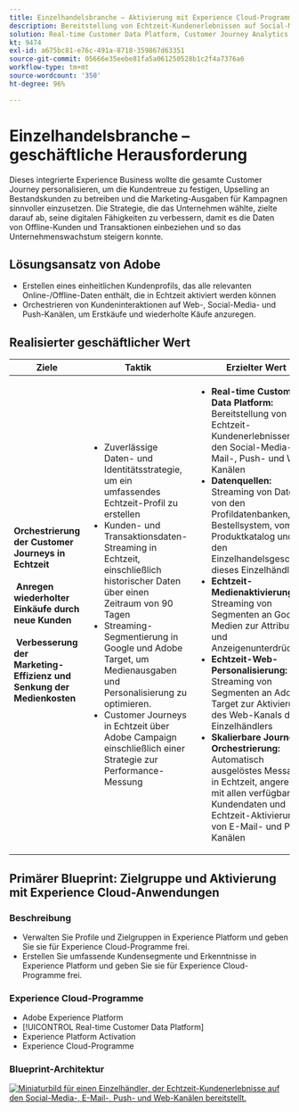 ```yaml
---
title: Einzelhandelsbranche – Aktivierung mit Experience Cloud-Programmen
description: Bereitstellung von Echtzeit-Kundenerlebnissen auf Social-Media-, E-Mail-, Push- und Web-Kanälen.
solution: Real-time Customer Data Platform, Customer Journey Analytics, Journey Orchestration, Campaign, Analytics, Target
kt: 9474
exl-id: a675bc81-e76c-491a-8718-359867d63351
source-git-commit: 05666e35eebe81fa5a061250528b1c2f4a7376a6
workflow-type: tm+mt
source-wordcount: '350'
ht-degree: 96%

---
```


# Einzelhandelsbranche – geschäftliche Herausforderung

Dieses integrierte Experience Business wollte die gesamte Customer Journey personalisieren, um die Kundentreue zu festigen, Upselling an Bestandskunden zu betreiben und die Marketing-Ausgaben für Kampagnen sinnvoller einzusetzen. Die Strategie, die das Unternehmen wählte, zielte darauf ab, seine digitalen Fähigkeiten zu verbessern, damit es die Daten von Offline-Kunden und Transaktionen einbeziehen und so das Unternehmenswachstum steigern konnte.

## Lösungsansatz von Adobe

* Erstellen eines einheitlichen Kundenprofils, das alle relevanten Online-/Offline-Daten enthält, die in Echtzeit aktiviert werden können
* Orchestrieren von Kundeninteraktionen auf Web-, Social-Media- und Push-Kanälen, um Erstkäufe und wiederholte Käufe anzuregen.

## Realisierter geschäftlicher Wert

| Ziele | Taktik | Erzielter Wert |
|---|---|---|
| **Orchestrierung der Customer Journeys in Echtzeit **<br></br>** Anregen wiederholter Einkäufe durch neue Kunden **<br></br>** Verbesserung der Marketing-Effizienz und Senkung der Medienkosten**</ul> | <ul><li>Zuverlässige Daten- und Identitätsstrategie, um ein umfassendes Echtzeit-Profil zu erstellen</li><li>Kunden- und Transaktionsdaten-Streaming in Echtzeit, einschließlich historischer Daten über einen Zeitraum von 90 Tagen</li><li>Streaming-Segmentierung in Google und Adobe Target, um Medienausgaben und Personalisierung zu optimieren.</li><li>Customer Journeys in Echtzeit über Adobe Campaign einschließlich einer Strategie zur Performance-Messung</li></ul> | <ul><li><strong>Real-time Customer Data Platform:</strong> Bereitstellung von Echtzeit-Kundenerlebnissen auf den Social-Media-, E-Mail-, Push- und Web-Kanälen</li><li><strong>Datenquellen:</strong> Streaming von Daten von den Profildatenbanken, vom Bestellsystem, vom Produktkatalog und von den Einzelhandelsgeschäften dieses Einzelhändlers</li><li><strong>Echtzeit-Medienaktivierung:</strong> Streaming von Segmenten an Google-Medien zur Attribution und Anzeigenunterdrückung</li><li><strong>Echtzeit-Web-Personalisierung:</strong> Streaming von Segmenten an Adobe Target zur Aktivierung des Web-Kanals des Einzelhändlers</li><li><strong>Skalierbare Journey-Orchestrierung:</strong> Automatisch ausgelöstes Messaging in Echtzeit, angereichert mit allen verfügbaren Kundendaten und Echtzeit-Aktivierung von E-Mail- und Push-Kanälen</li></ul> |

## Primärer Blueprint: Zielgruppe und Aktivierung mit Experience Cloud-Anwendungen

### Beschreibung

<ul><li>Verwalten Sie Profile und Zielgruppen in Experience Platform und geben Sie sie für Experience Cloud-Programme frei.</li><li>Erstellen Sie umfassende Kundensegmente und Erkenntnisse in Experience Platform und geben Sie sie für Experience Cloud-Programme frei.</li></ul>

### Experience Cloud-Programme

<ul><li>Adobe Experience Platform</li><li>[!UICONTROL Real-time Customer Data Platform]</li><li>Experience Platform Activation</li><li>Experience Cloud-Programme</li></ul>

### Blueprint-Architektur

<a href="https://experienceleague.adobe.com/docs/blueprints-learn/architecture/audience-activation/platform-and-applications.html?lang=de"><img alt="Miniaturbild für einen Einzelhändler, der Echtzeit-Kundenerlebnisse auf den Social-Media-, E-Mail-, Push- und Web-Kanälen bereitstellt." src="https://experienceleague.adobe.com/docs/blueprints-learn/assets/aep+apps_vertical.svg?lang=en"/></a>

